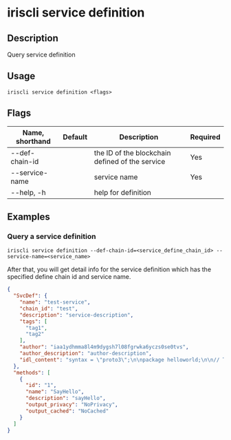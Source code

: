 # iriscli service definition

## Description

Query service definition

## Usage

```
iriscli service definition <flags>
```

## Flags

| Name, shorthand | Default                    | Description                                                         | Required |
| --------------- | -------------------------- | ------------------------------------------------------------------- | -------- |
| --def-chain-id  |                            | the ID of the blockchain defined of the service            | Yes      |
| --service-name  |                            | service name                                               | Yes      |
| --help, -h      |                            | help for definition                                                 |          |

## Examples

### Query a service definition

```shell
iriscli service definition --def-chain-id=<service_define_chain_id> --service-name=<service_name>
```

After that, you will get detail info for the service definition which has the specified define chain id and service name.

```json
{
  "SvcDef": {
    "name": "test-service",
    "chain_id": "test",
    "description": "service-description",
    "tags": [
      "tag1",
      "tag2"
    ],
    "author": "iaa1ydhmma8l4m9dygsh7l08fgrwka6yczs0se0tvs",
    "author_description": "author-description",
    "idl_content": "syntax = \"proto3\";\n\npackage helloworld;\n\n// The greeting service definition.\nservice Greeter {\n    //@Attribute description: sayHello\n    //@Attribute output_privacy: NoPrivacy\n    //@Attribute output_cached: NoCached\n    rpc SayHello (HelloRequest) returns (HelloReply) {}\n}\n\n// The request message containing the user's name.\nmessage HelloRequest {\n    string name = 1;\n}\n\n// The response message containing the greetings\nmessage HelloReply {\n    string message = 1;\n}\n"
  },
  "methods": [
    {
      "id": "1",
      "name": "SayHello",
      "description": "sayHello",
      "output_privacy": "NoPrivacy",
      "output_cached": "NoCached"
    }
  ]
}
```